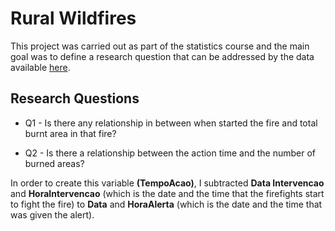 # Rural Wildfires

This project was carried out as part of the statistics course and the main goal was to define a research question that can be addressed by the data available [here](https://web.archive.org/web/20210324213433/http://www2.icnf.pt/portal/florestas/dfci/Resource/doc/estat/list/Lista-Incendios-2015.zip).

## Research Questions
- Q1 - Is there any relationship in between when started the fire and total burnt area in that fire?

- Q2 - Is there a relationship between the action time and the number of burned areas?

In order to create this variable **(TempoAcao)**, I subtracted **Data Intervencao** and **HoraIntervencao** (which is the date and the time that the firefights start to fight the fire) to **Data** and **HoraAlerta** (which is the date and the time that was given the alert).
